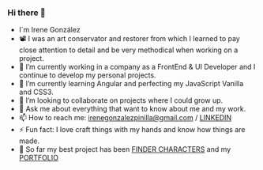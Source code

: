 ### Hi there 👋

<!--
**IreGonzalez/IreGonzalez** is a ✨ _special_ ✨ repository because its `README.md` (this file) appears on your GitHub profile.

- 🤔 I’m looking for help with 
Here are some ideas to get you started:
-->
- I´m Irene González
- 📽️ I was an art conservator and restorer from which I learned to pay close attention to detail and be very methodical when working on a project.
- 🔭 I’m currently working in a company as a FrontEnd & UI Developer and I continue to develop my personal projects.
- 🌱 I’m currently learning Angular and perfecting my JavaScript Vanilla and CSS3.
- 👯 I’m looking to collaborate on projects where I could grow up.
- 💬 Ask me about everything that want to know about me and my work.
- 📫 How to reach me: irenegonzalezpinilla@gmail.com / [LINKEDIN](https://www.linkedin.com/in/iregonzalez/)
- ⚡ Fun fact: I love craft things with my hands and know how things are made.
- 👀 So far my best project has been [FINDER CHARACTERS](https://github.com/IreGonzalez/modulo-3-evaluacion-final-IreGonzalez) and my [PORTFOLIO](https://iregonzalez.github.io/Portfolio/)
